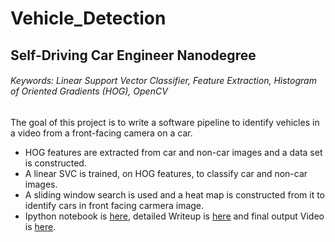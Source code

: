# Vehicle_Detection

## Self-Driving Car Engineer Nanodegree

###### Keywords: Linear Support Vector Classifier, Feature Extraction, Histogram of Oriented Gradients (HOG), OpenCV 

The goal of this project is to write a software pipeline to identify vehicles in a video from a front-facing camera on a car.
- HOG features are extracted from car and non-car images and a data set is constructed.
- A linear SVC is trained, on HOG features, to classify car and non-car images.
- A sliding window search is used and a heat map is constructed from it to identify cars in front facing carmera image.
- Ipython notebook is [here](https://github.com/suji0131/Vehicle_Detection/blob/master/Vehicle_Detection.ipynb), detailed Writeup is [here](https://github.com/suji0131/Vehicle_Detection/blob/master/writeup.md) and final output Video  is [here](https://github.com/suji0131/Vehicle_Detection/blob/master/project_video_out.mp4).

